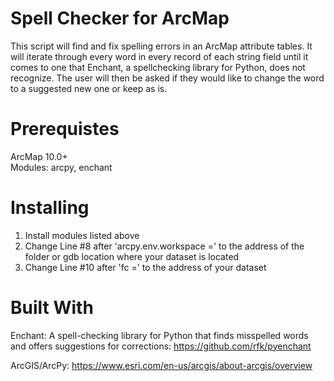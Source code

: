 # Spell Checker for ArcMap
This script will find and fix spelling errors in an ArcMap attribute tables. It will iterate through every word in every record of each string field until it comes to one that Enchant, a spellchecking library for Python, does not recognize. The user will then be asked if they would like to change the word to a suggested new one or keep as is. 

# Prerequistes
ArcMap 10.0+
<br>
Modules: arcpy, enchant

# Installing
1. Install modules listed above
2. Change Line #8 after 'arcpy.env.workspace =' to the address of the folder or gdb location where your dataset is located
3. Change Line #10 after 'fc =' to the address of your dataset

# Built With
Enchant: A spell-checking library for Python that finds misspelled words and offers suggestions for corrections: https://github.com/rfk/pyenchant

ArcGIS/ArcPy: https://www.esri.com/en-us/arcgis/about-arcgis/overview






